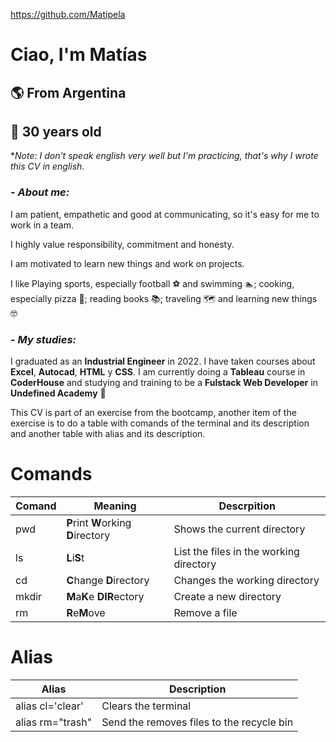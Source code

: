 https://github.com/Matipela

# Ciao, I'm Matías

## 🌎 From Argentina 
## 🍰 30 years old

***Note:* I don't speak english very well but I'm practicing, that's why I wrote this CV in english.*

### - *About me:*

I am patient, empathetic and good at communicating, so it's easy for me to work in a team.

I highly value responsibility, commitment and honesty.

I am motivated to learn new things and work on projects.

I like Playing sports, especially football ⚽ and swimming 🏊; cooking, especially pizza 🍕; reading books 📚; traveling 🗺️ and learning new things 🤓

### - _*My studies:*_

I graduated as an **Industrial Engineer** in 2022.
I have taken courses about **Excel**, **Autocad**, **HTML** y **CSS**.
I am currently doing a **Tableau** course in **CoderHouse** and studying and training to be a **Fulstack Web Developer** in **Undefined Academy** 🚀



This CV is part of an exercise from the bootcamp, another item of the exercise is to do a table with comands of the terminal and its description and another table with alias and its description.

# Comands
| Comand | Meaning | Descrpition |
|--|--|--|
| pwd | **P**rint **W**orking **D**irectory | Shows the current directory |
| ls | **L**i**S**t | List the files in the working directory |
| cd | **C**hange **D**irectory | Changes the working directory |
| mkdir | **M**a**K**e **DIR**ectory | Create a new directory |
| rm | **R**e**M**ove | Remove a file |

# Alias

| Alias | Description |
|--|--|
| alias cl='clear'| Clears the terminal|
| alias rm="trash" | Send the removes files to the recycle bin |